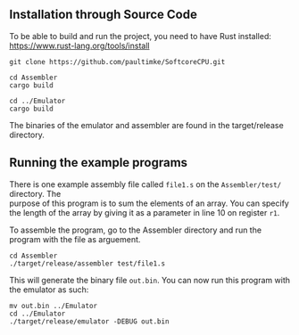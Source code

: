 ## Installation through Source Code

To be able to build and run the project, you need to have Rust installed:
https://www.rust-lang.org/tools/install

```
git clone https://github.com/paultimke/SoftcoreCPU.git

cd Assembler
cargo build

cd ../Emulator
cargo build
```

The binaries of the emulator and assembler are found in the target/release directory.

## Running the example programs
There is one example assembly file called `file1.s` on the `Assembler/test/` directory. The\
purpose of this program is to sum the elements of an array. You can specify
the length of the array by giving it as a parameter in line 10 on register `r1`.

To assemble the program, go to the Assembler directory and run the program with 
the file as arguement.
```
cd Assembler
./target/release/assembler test/file1.s
```
This will generate the binary file `out.bin`. You can now run this program with the emulator as such:
```
mv out.bin ../Emulator
cd ../Emulator
./target/release/emulator -DEBUG out.bin
```